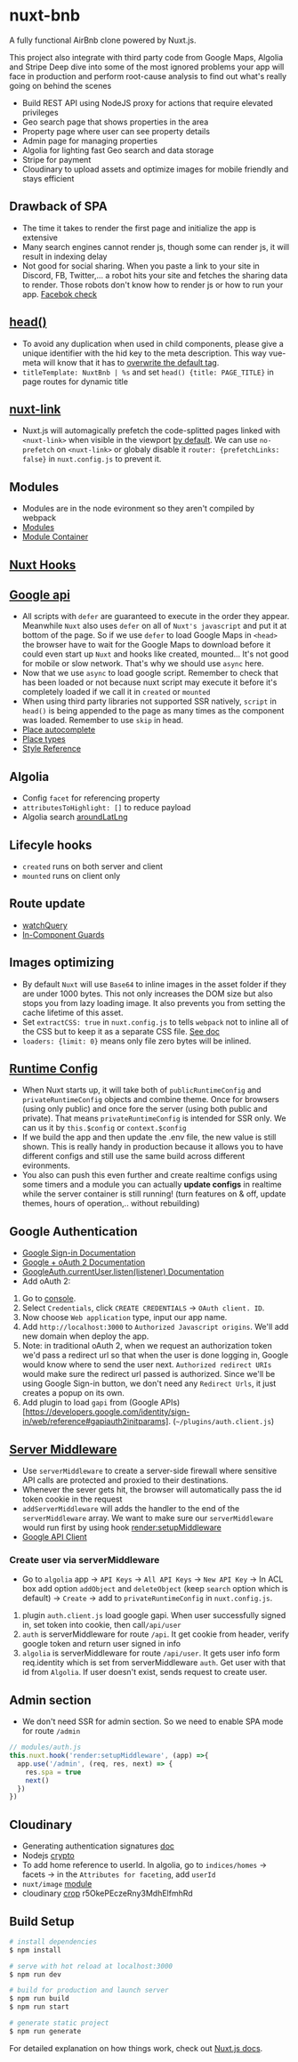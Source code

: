 # nuxt-bnb

A fully functional AirBnb clone powered by Nuxt.js.

This project also integrate with third party code from Google Maps, Algolia and Stripe
Deep dive into some of the most ignored problems your app will face in production and perform root-cause analysis to find out what's really going on behind the scenes
- Build REST API using NodeJS proxy for actions that require elevated privileges
- Geo search page that shows properties in the area
- Property page where user can see property details
- Admin page for managing properties
- Algolia for lighting fast Geo search and data storage
- Stripe for payment
- Cloudinary to upload assets and optimize images for mobile friendly and stays efficient

## Drawback of SPA
- The time it takes to render the first page and initialize the app is extensive
- Many search engines cannot render js, though some can render js, it will result in indexing delay
- Not good for social sharing. When you paste a link to your site in Discord, FB, Twitter,... a robot hits your site and fetches the sharing data to render. Those robots don't know how to render js or how to run your app. [Facebok check](https://developers.facebook.com/tools/debug)

## [head()](https://vue-meta.nuxtjs.org/api/)
- To avoid any duplication when used in child components, please give a unique identifier with the hid key to the meta description. This way vue-meta will know that it has to [overwrite the default tag](https://nuxtjs.org/docs/2.x/features/meta-tags-seo#local-settings).
- `titleTemplate: NuxtBnb | %s` and set `head() {title: PAGE_TITLE}` in page routes for dynamic title 

## [nuxt-link](https://nuxtjs.org/docs/2.x/features/nuxt-components#the-nuxtlink-component)
- Nuxt.js will automagically prefetch the code-splitted pages linked with `<nuxt-link>` when visible in the viewport [by default](https://nuxtjs.org/blog/introducing-smart-prefetching). We can use `no-prefetch` on `<nuxt-link>` or globaly disable it `router: {prefetchLinks: false}` in `nuxt.config.js` to prevent it.

## Modules
- Modules are in the node evironment so they aren't compiled by webpack
- [Modules](https://nuxtjs.org/docs/2.x/directory-structure/modules/)
- [Module Container](https://nuxtjs.org/docs/2.x/internals-glossary/internals-module-container)

## [Nuxt Hooks](https://nuxtjs.org/docs/2.x/configuration-glossary/configuration-hooks)

## [Google api](https://console.cloud.google.com)
-  All scripts with `defer` are guaranteed to execute in the order they appear. Meanwhile `Nuxt` also uses `defer` on all of `Nuxt's javascript` and put it at bottom of the page. So if we use `defer` to load Google Maps in `<head>` the browser have to wait for the Google Maps to download before it could even start up `Nuxt` and hooks like created, mounted... It's not good for mobile or slow network. That's why we should use `async` here.
- Now that we use `async` to load google script. Remember to check that has been loaded or not because nuxt script may execute it before it's completely loaded if we call it in `created` or `mounted`
- When using third party libraries not supported SSR natively, `script` in `head()` is being appended to the page as many times as the component was loaded. Remember to use `skip` in head.
- [Place autocomplete](https://developers.google.com/maps/documentation/javascript/places-autocomplete)
- [Place types](https://developers.google.com/maps/documentation/places/web-service/supported_types)
- [Style Reference](https://developers.google.com/maps/documentation/javascript/style-reference?hl=en)

## Algolia
- Config `facet` for referencing property
- `attributesToHighlight: []` to reduce payload
- Algolia search [aroundLatLng](https://www.algolia.com/doc/api-reference/api-parameters/aroundLatLng/?client=javascript)


## Lifecyle hooks
- `created` runs on both server and client
- `mounted` runs on client only

## Route update
- [watchQuery](https://nuxtjs.org/docs/2.x/components-glossary/pages-watchquery/)
- [In-Component Guards](https://router.vuejs.org/guide/advanced/navigation-guards.html#in-component-guards)

## Images optimizing
- By default `Nuxt` will use `Base64` to inline images in the asset folder if they are under 1000 bytes. This not only increases the DOM size but also stops you from lazy loading image. It also prevents you from setting the cache lifetime of this asset.
- Set `extractCSS: true` in `nuxt.config.js` to tells `webpack` not to inline all of the CSS but to keep it as a separate CSS file. [See doc](https://nuxtjs.org/docs/2.x/configuration-glossary/configuration-build#extractcss)
- `loaders: {limit: 0}` means only file zero bytes will be inlined.

## [Runtime Config](https://nuxtjs.org/docs/2.x/directory-structure/nuxt-config#runtimeconfig)
- When Nuxt starts up, it will take both of `publicRuntimeConfig` and `privateRuntimeConfig` objects and combine theme. Once for browsers (using only public) and once fore the server (using both public and private). That means `privateRuntimeConfig` is intended for SSR only. We can us it by `this.$config` or `context.$config`
- If we build the app and then update the .env file, the new value is still shown. This is really handy in production because it allows you to have different configs and still use the same build across different evironments. 
- You also can push this even further and create realtime configs using some timers and a module you can actually **update configs** in realtime while the server container is still running! (turn features on & off, update themes, hours of operation,.. without rebuilding)

## Google Authentication 
- [Google Sign-in Documentation](https://developers.google.com/identity/sign-in/web/sign-in)
- [Google + oAuth 2 Documentation](https://developers.google.com/identity/protocols/oauth2)
- [GoogleAuth.currentUser.listen(listener) Documentation](https://developers.google.com/identity/sign-in/web/reference#googleauthcurrentuserlistenlistener)
- Add oAuth 2:
1. Go to [console](https://console.developers.google.com/). 
2. Select `Credentials`, click `CREATE CREDENTIALS` -> `OAuth client. ID`.
3. Now choose `Web application` type, input our app name.
4. Add `http://localhost:3000` to `Authorized Javascript origins`. We'll add new domain when deploy the app.
5. Note: in traditional oAuth 2, when we request an authorization token we'd pass a redirect url so that when the user is done logging in, Google would know where to send the user next. `Authorized redirect URIs` would make sure the redirect url passed is authorized. Since we'll be using Google Sign-in button, we don't need any `Redirect Urls`, it just creates a popup on its own.
6. Add plugin to load `gapi` from (Google APIs)[https://developers.google.com/identity/sign-in/web/reference#gapiauth2initparams]. (`~/plugins/auth.client.js`)

## [Server Middleware](https://nuxtjs.org/docs/2.x/configuration-glossary/configuration-servermiddleware)
- Use `serverMiddleware` to create a server-side firewall where sensitive API calls are protected and proxied to their destinations.
- Whenever the sever gets hit, the browser will automatically pass the id token cookie in the request
- `addServerMiddleware` will adds the handler to the end of the `serverMiddleware` array. We want to make sure our `serverMiddleware` would run first by using hook [render:setupMiddleware](https://nuxtjs.org/docs/2.x/internals-glossary/internals-renderer#hooks)
- [Google API Client](https://developers.google.com/identity/sign-in/web/backend-auth#using-a-google-api-client-library)
### Create user via serverMiddleware
- Go to `algolia` app -> `API Keys` -> `All API Keys` -> `New API Key` -> In ACL box add option `addObject` and `deleteObject` (keep `search` option which is default) -> `Create` -> add to `privateRuntimeConfig` in `nuxt.config.js`.
1. plugin `auth.client.js` load google gapi. When user successfully signed in, set token into cookie, then call`/api/user`
2. `auth` is serverMiddleware for route `/api`. It get cookie from header, verify google token and return user signed in info
3. `algolia` is serverMiddleware for route `/api/user`. It gets user info form req.identity which is set from serverMiddleware `auth`. Get user with that id from `Algolia`. If user doesn't exist, sends request to create user.

## Admin section
- We don't need SSR for admin section. So we need to enable SPA mode for route `/admin`
```js
// modules/auth.js
this.nuxt.hook('render:setupMiddleware', (app) =>{
  app.use('/admin', (req, res, next) => {
    res.spa = true
    next()
  })
})
```
## Cloudinary
- Generating authentication signatures [doc](https://cloudinary.com/documentation/upload_images#generating_authentication_signatures)
- Nodejs [crypto](https://nodejs.org/api/all.html#crypto_crypto_createhash_algorithm_options)
- To add home reference to userId. In algolia, go to `indices/homes` -> facets -> in the `Attributes for faceting`, add `userId`
- `nuxt/image` [module](https://image.nuxtjs.org/api/$img/)
- cloudinary [crop](https://cloudinary.com/documentation/resizing_and_cropping)
r5OkePEczeRny3MdhElfmhRd
## Build Setup

```bash
# install dependencies
$ npm install

# serve with hot reload at localhost:3000
$ npm run dev

# build for production and launch server
$ npm run build
$ npm run start

# generate static project
$ npm run generate
```

For detailed explanation on how things work, check out [Nuxt.js docs](https://nuxtjs.org).
